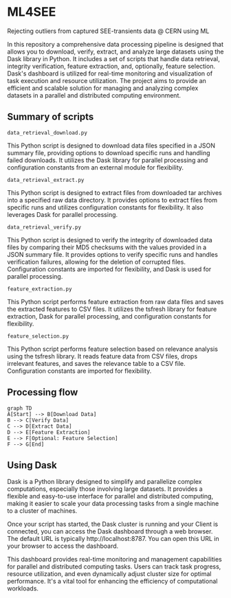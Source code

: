 # ML4SEE
Rejecting outliers from captured SEE-transients data @ CERN using ML

In this repository a comprehensive data processing pipeline is designed that allows you to download, verify, extract, and analyze large datasets using the Dask library in Python. It includes a set of scripts that handle data retrieval, integrity verification, feature extraction, and, optionally, feature selection. Dask's dashboard is utilized for real-time monitoring and visualization of task execution and resource utilization. The project aims to provide an efficient and scalable solution for managing and analyzing complex datasets in a parallel and distributed computing environment.

## Summary of scripts
`data_retrieval_download.py`

This Python script is designed to download data files specified in a JSON summary file, providing options to download specific runs and handling failed downloads. It utilizes the Dask library for parallel processing and configuration constants from an external module for flexibility.

`data_retrieval_extract.py`

This Python script is designed to extract files from downloaded tar archives into a specified raw data directory. It provides options to extract files from specific runs and utilizes configuration constants for flexibility. It also leverages Dask for parallel processing.

`data_retrieval_verify.py`

This Python script is designed to verify the integrity of downloaded data files by comparing their MD5 checksums with the values provided in a JSON summary file. It provides options to verify specific runs and handles verification failures, allowing for the deletion of corrupted files. Configuration constants are imported for flexibility, and Dask is used for parallel processing.

`feature_extraction.py`

This Python script performs feature extraction from raw data files and saves the extracted features to CSV files. It utilizes the tsfresh library for feature extraction, Dask for parallel processing, and configuration constants for flexibility.

`feature_selection.py`

This Python script performs feature selection based on relevance analysis using the tsfresh library. It reads feature data from CSV files, drops irrelevant features, and saves the relevance table to a CSV file. Configuration constants are imported for flexibility.

## Processing flow

```mermaid
graph TD
A[Start] --> B[Download Data]
B --> C[Verify Data]
C --> D[Extract Data]
D --> E[Feature Extraction]
E --> F[Optional: Feature Selection]
F --> G[End]
```

## Using Dask
Dask is a Python library designed to simplify and parallelize complex computations, especially those involving large datasets. It provides a flexible and easy-to-use interface for parallel and distributed computing, making it easier to scale your data processing tasks from a single machine to a cluster of machines.

Once your script has started, the Dask cluster is running and your Client is connected, you can access the Dask dashboard through a web browser. The default URL is typically http://localhost:8787. You can open this URL in your browser to access the dashboard.

This dashboard provides real-time monitoring and management capabilities for parallel and distributed computing tasks. Users can track task progress, resource utilization, and even dynamically adjust cluster size for optimal performance. It's a vital tool for enhancing the efficiency of computational workloads.